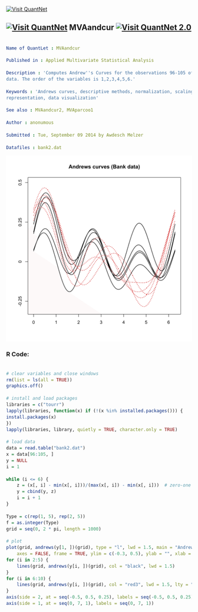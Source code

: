 
[<img src="https://github.com/QuantLet/Styleguide-and-FAQ/blob/master/pictures/banner.png" width="888" alt="Visit QuantNet">](http://quantlet.de/)

## [<img src="https://github.com/QuantLet/Styleguide-and-FAQ/blob/master/pictures/qloqo.png" alt="Visit QuantNet">](http://quantlet.de/) **MVAandcur** [<img src="https://github.com/QuantLet/Styleguide-and-FAQ/blob/master/pictures/QN2.png" width="60" alt="Visit QuantNet 2.0">](http://quantlet.de/)

```yaml

Name of QuantLet : MVAandcur

Published in : Applied Multivariate Statistical Analysis

Description : 'Computes Andrew''s Curves for the observations 96-105 of the Swiss bank notes
data. The order of the variables is 1,2,3,4,5,6.'

Keywords : 'Andrews curves, descriptive methods, normalization, scaling, financial, plot, graphical
representation, data visualization'

See also : MVAandcur2, MVAparcoo1

Author : anonumous

Submitted : Tue, September 09 2014 by Awdesch Melzer

Datafiles : bank2.dat

```

![Picture1](MVAandcur-1.png)


### R Code:
```r

# clear variables and close windows
rm(list = ls(all = TRUE))
graphics.off()

# install and load packages
libraries = c("tourr")
lapply(libraries, function(x) if (!(x %in% installed.packages())) {
install.packages(x)
})
lapply(libraries, library, quietly = TRUE, character.only = TRUE)

# load data
data = read.table("bank2.dat")
x = data[96:105, ]
y = NULL
i = 1

while (i <= 6) {
    z = (x[, i] - min(x[, i]))/(max(x[, i]) - min(x[, i]))  # zero-one scaling
    y = cbind(y, z)
    i = i + 1
}

Type = c(rep(1, 5), rep(2, 5))
f = as.integer(Type)
grid = seq(0, 2 * pi, length = 1000)

# plot
plot(grid, andrews(y[1, ])(grid), type = "l", lwd = 1.5, main = "Andrews curves (Bank data)", 
    axes = FALSE, frame = TRUE, ylim = c(-0.3, 0.5), ylab = "", xlab = "")
for (i in 2:5) {
    lines(grid, andrews(y[i, ])(grid), col = "black", lwd = 1.5)
}
for (i in 6:10) {
    lines(grid, andrews(y[i, ])(grid), col = "red3", lwd = 1.5, lty = "dotted")
}
axis(side = 2, at = seq(-0.5, 0.5, 0.25), labels = seq(-0.5, 0.5, 0.25))
axis(side = 1, at = seq(0, 7, 1), labels = seq(0, 7, 1))
```
